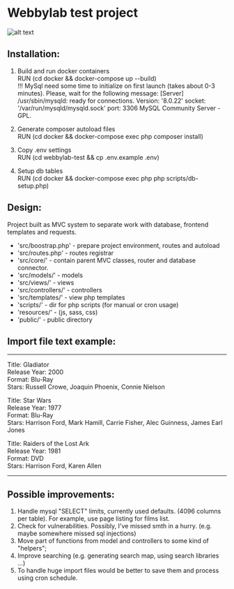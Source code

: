 # Webbylab test project
![alt text](https://github.com/SunRise26/webbylab-test/blob/assets/example-1.png?raw=true)
## Installation:
1. Build and run docker containers<br/>
RUN (cd docker && docker-compose up --build)<br/>
!!! MySql need some time to initialize on first launch (takes about 0-3 minutes). Please, wait for the following message:
[Server] /usr/sbin/mysqld: ready for connections. Version: '8.0.22'  socket: '/var/run/mysqld/mysqld.sock'  port: 3306  MySQL Community Server - GPL.

2. Generate composer autoload files<br/>
RUN (cd docker && docker-compose exec php composer install)

3. Copy .env settings<br/>
RUN (cd webbylab-test && cp .env.example .env)

4. Setup db tables<br/>
RUN (cd docker && docker-compose exec php php scripts/db-setup.php)

## Design:
Project built as MVC system to separate work with database, frontend templates and requests.

* 'src/boostrap.php' - prepare project environment, routes and autoload
* 'src/routes.php' - routes registrar
* 'src/core/' - contain parent MVC classes, router and database connector.
* 'src/models/' - models
* 'src/views/' - views
* 'src/controllers/' - controllers
* 'src/templates/' - view php templates
* 'scripts/' - dir for php scripts (for manual or cron usage)
* 'resources/' - (js, sass, css)
* 'public/' - public directory

## Import file text example:
___
Title: Gladiator<br/>
Release Year: 2000<br/>
Format: Blu-Ray<br/>
Stars: Russell Crowe, Joaquin Phoenix, Connie Nielson

Title: Star Wars<br/>
Release Year: 1977<br/>
Format: Blu-Ray<br/>
Stars: Harrison Ford, Mark Hamill, Carrie Fisher, Alec Guinness, James Earl Jones

Title: Raiders of the Lost Ark<br/>
Release Year: 1981<br/>
Format: DVD<br/>
Stars: Harrison Ford, Karen Allen
___

## Possible improvements:
1. Handle mysql "SELECT" limits, currently used defaults. (4096 columns per table). For example, use page listing for films list.
2. Check for vulnerabilities. Possibly, I've missed smth in a hurry. (e.g. maybe somewhere missed sql injections)
3. Move part of functions from model and controllers to some kind of "helpers";
4. Improve searching (e.g. generating search map, using search libraries ...)
5. To handle huge import files would be better to save them and process using cron schedule.
